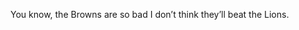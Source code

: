 <!--
id: 246914653
link: http://kevinisom.info/post/246914653/you-know-the-browns-are-so-bad-i-dont-think
slug: you-know-the-browns-are-so-bad-i-dont-think
date: Tue Nov 17 2009 18:34:32 GMT+1300 (NZDT)
raw: {"blog_name":"kevinisom","id":246914653,"post_url":"http://kevinisom.info/post/246914653/you-know-the-browns-are-so-bad-i-dont-think","slug":"you-know-the-browns-are-so-bad-i-dont-think","type":"text","date":"2009-11-17 05:34:32 GMT","timestamp":1258436072,"state":"published","format":"html","reblog_key":"dXCtGhaM","tags":[],"short_url":"http://tmblr.co/Zw68YyEjvvT","highlighted":[],"feed_item":"http://twitter.com/kev_nz/statuses/5787528975","from_feed_id":"650289","note_count":0,"title":null,"body":"<p>You know, the Browns are so bad I don&#8217;t think they&#8217;ll beat the Lions.</p>"}
publish: 2009-11-017
tags: 
title: null
-->


You know, the Browns are so bad I don’t think they’ll beat the Lions.


